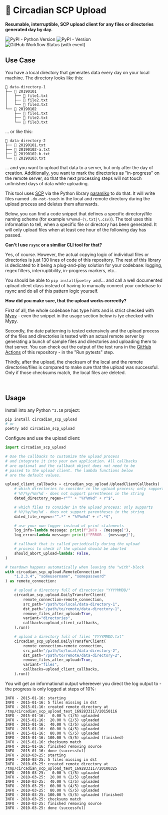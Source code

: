 # 📮 Circadian SCP Upload

**Resumable, interruptible, SCP upload client for any files or directories generated day by day.**

![PyPI - Python Version](https://img.shields.io/pypi/pyversions/circadian_scp_upload?label=supported%20Python%20versions&color=4c1)
![PyPI - Version](https://img.shields.io/pypi/v/circadian_scp_upload?label=latest%20library%20version%20on%20PyPI&color=4c1)
![GitHub Workflow Status (with event)](https://img.shields.io/github/actions/workflow/status/dostuffthatmatters/circadian_scp_upload/test.yaml?label=tests%20on%20main%20branch)

## Use Case

You have a local directory that generates data every day on your local machine. The directory looks like this:

```
📁 data-directory-1
├── 📁 20190101
│   ├── 📄 file1.txt
│   ├── 📄 file2.txt
│   └── 📄 file3.txt
└── 📁 20190102
    ├── 📄 file1.txt
    ├── 📄 file2.txt
    └── 📄 file3.txt
```

... or like this:

```
📁 data-directory-2
├── 📄 20190101.txt
├── 📄 20190102-a.txt
├── 📄 20190102-b.txt
└── 📄 20190103.txt
```

... and you want to upload that data to a server, but only after the day of creation. Additionally, you want to mark the directories as "in-progress" on the remote server, so that the next processing steps will not touch unfinished days of data while uploading.

This tool uses [SCP](https://en.wikipedia.org/wiki/Secure_copy_protocol) via the Python library [paramiko](https://github.com/paramiko/paramiko) to do that. It will write files named `.do-not-touch` in the local and remote directory during the upload process and deletes them afterwards.

Below, you can find a code snippet that defines a specific directory/file naming scheme (for example `%Y%m%d-(\.txt|\.csv)`). The tool uses this information to tell, when a specific file or directory has been generated. It will only upload files when at least one hour of the following day has passed.

**Can't I use `rsync` or a similiar CLI tool for that?**

Yes, of course. However, the actual copying logic of individual files or directories is just 130 lines of code of this repository. The rest of this library is dedicated to it being a plug-and-play solution for your codebase: logging, regex filters, interruptibility, in-progress markers, etc..

You should be able to `pip install`/`poetry add`/... and call a well documented upload client class instead of having to manually connect your codebase to rsync and do all of this pattern logic yourself.

**How did you make sure, that the upload works correctly?**

First of all, the whole codebase has type hints and is strict checked with [Mypy](https://github.com/python/mypy) - even the snippet in the usage section below is tye checked with Mypy.

Secondly, the date patterning is tested extensively and the upload process of the files and directories is tested with an actual remote server by generating a bunch of sample files and directories and uploading them to that server. You can check out the output of the test runs in the [GitHub Actions](https://github.com/dostuffthatmatters/circadian-scp-upload/actions/workflows/test.yaml) of this repository - in the "Run pytests" step.

Thirdly, after the upload, the checksum of the local and the remote directories/files is compared to make sure that the upload was successful. Only if those checksums match, the local files are deleted.

<br/>

## Usage

Install into any Python `^3.10` project:

```bash
pip install circadian_scp_upload
# or
poetry add circadian_scp_upload
```

Configure and use the upload client:

```python
import circadian_scp_upload

# Use the callbacks to customize the upload process
# and integrate it into your own application. All callbacks
# are optional and the callback object does not need to be
# passed to the upload client. The lambda functions below
# are the default values.

upload_client_callbacks = circadian_scp_upload.UploadClientCallbacks(
    # which directories to consider in the upload process; only supports
    # %Y/%y/%m/%d - does not support parentheses in the string
    dated_directory_regex=r"^" + "%Y%m%d" + r"$",

    # which files to consider in the upload process; only supports
    # %Y/%y/%m/%d - does not support parentheses in the string
    dated_file_regex=r"^.*" + "%Y%m%d" + r".*$",

    # use your own logger instead of print statements
    log_info=lambda message: print(f"INFO - {message}"),
    log_error=lambda message: print(f"ERROR - {message}"),

    # callback that is called periodically during the upload
    # process to check if the upload should be aborted
    should_abort_upload=lambda: False,
)

# teardown happens automatically when leaving the "with"-block
with circadian_scp_upload.RemoteConnection(
    "1.2.3.4", "someusername", "somepassword"
) as remote_connection:

    # upload a directory full of directories "YYYYMMDD/"
    circadian_scp_upload.DailyTransferClient(
        remote_connection=remote_connection,
        src_path="/path/to/local/data-directory-1",
        dst_path="/path/to/remote/data-directory-1",
        remove_files_after_upload=True,
        variant="directories",
        callbacks=upload_client_callbacks,
    ).run()

    # upload a directory full of files "YYYYMMDD.txt"
    circadian_scp_upload.DailyTransferClient(
        remote_connection=remote_connection,
        src_path="/path/to/local/data-directory-2",
        dst_path="/path/to/remote/data-directory-2",
        remove_files_after_upload=True,
        variant="files",
        callbacks=upload_client_callbacks,
    ).run()
```

You will get an informational output whereever you direct the log output to - the progress is only logged at steps of 10%:

```log
INFO - 2015-01-16: starting
INFO - 2015-01-16: 5 files missing in dst
INFO - 2015-01-16: created remote directory at /tmp/circadian_scp_upload_test_1692833117/20150116
INFO - 2015-01-16:   0.00 % (1/5) uploaded
INFO - 2015-01-16:  20.00 % (2/5) uploaded
INFO - 2015-01-16:  40.00 % (3/5) uploaded
INFO - 2015-01-16:  60.00 % (4/5) uploaded
INFO - 2015-01-16:  80.00 % (5/5) uploaded
INFO - 2015-01-16: 100.00 % (5/5) uploaded (finished)
INFO - 2015-01-16: checksums match
INFO - 2015-01-16: finished removing source
INFO - 2015-01-16: done (successful)
INFO - 2010-03-25: starting
INFO - 2010-03-25: 5 files missing in dst
INFO - 2010-03-25: created remote directory at /tmp/circadian_scp_upload_test_1692833117/20100325
INFO - 2010-03-25:   0.00 % (1/5) uploaded
INFO - 2010-03-25:  20.00 % (2/5) uploaded
INFO - 2010-03-25:  40.00 % (3/5) uploaded
INFO - 2010-03-25:  60.00 % (4/5) uploaded
INFO - 2010-03-25:  80.00 % (5/5) uploaded
INFO - 2010-03-25: 100.00 % (5/5) uploaded (finished)
INFO - 2010-03-25: checksums match
INFO - 2010-03-25: finished removing source
INFO - 2010-03-25: done (successful)
```
